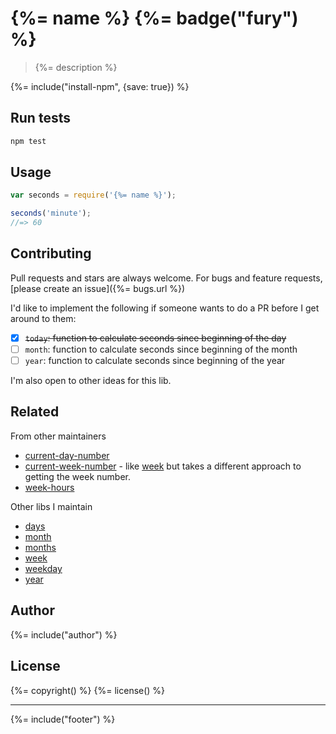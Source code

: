# {%= name %} {%= badge("fury") %}

> {%= description %}

{%= include("install-npm", {save: true}) %}

## Run tests

```bash
npm test
```

## Usage

```js
var seconds = require('{%= name %}');

seconds('minute');
//=> 60
```

## Contributing
Pull requests and stars are always welcome. For bugs and feature requests, [please create an issue]({%= bugs.url %})

I'd like to implement the following if someone wants to do a PR before I get around to them:

 - [x] ~~`today`: function to calculate seconds since beginning of the day~~
 - [ ] `month`: function to calculate seconds since beginning of the month
 - [ ] `year`: function to calculate seconds since beginning of the year

I'm also open to other ideas for this lib.

## Related

From other maintainers

- [current-day-number]
- [current-week-number] - like [week] but takes a different approach to getting the week number.
- [week-hours]

Other libs I maintain

- [days]
- [month]
- [months]
- [week]
- [weekday]
- [year]

## Author
{%= include("author") %}

## License
{%= copyright() %}
{%= license() %}

***

{%= include("footer") %}

[current-day-number]: https://github.com/tunnckoCore/current-day-number
[current-week-number]: https://github.com/tunnckoCore/current-week-number
[week-hours]: https://github.com/tunnckoCore/week-hours
[days]: https://github.com/jonschlinkert/days
[month]: https://github.com/jonschlinkert/month
[months]: https://github.com/jonschlinkert/months
[week]: https://github.com/jonschlinkert/week
[weekday]: https://github.com/jonschlinkert/weekday
[year]: https://github.com/jonschlinkert/year